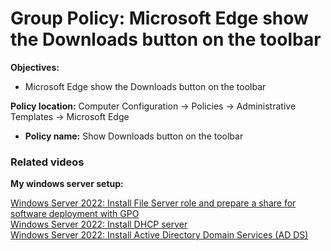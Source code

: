 # Group Policy: Microsoft Edge show the Downloads button on the toolbar

<b>Objectives:</b>

* Microsoft Edge show the Downloads button on the toolbar

<b>Policy location:</b> Computer Configuration -> Policies -> Administrative Templates -> Microsoft Edge

* <b>Policy name:</b> Show Downloads button on the toolbar

### Related videos

<b>My windows server setup:</b> <br />

[Windows Server 2022: Install File Server role and prepare a share for software deployment with GPO](https://youtu.be/jEWSdC2qwyA) <br />
[Windows Server 2022: Install DHCP server](https://youtu.be/8n0MD9stQis) <br />
[Windows Server 2022: Install Active Directory Domain Services (AD DS)](https://youtu.be/1cYewbW3Tl0) <br />
